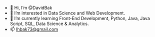 - 👋 Hi, I’m @DavidBak
- 👀 I’m interested in Data Science and Web Development.
- 🌱 I’m currently learning Front-End Development, Python, Java, Java Script, SQL, Data Science & Analytics.
- 📫 lhbak73@gmail.com

<!---
DavidBak/DavidBak is a ✨ special ✨ repository because its `README.md` (this file) appears on your GitHub profile.
You can click the Preview link to take a look at your changes.
--->
